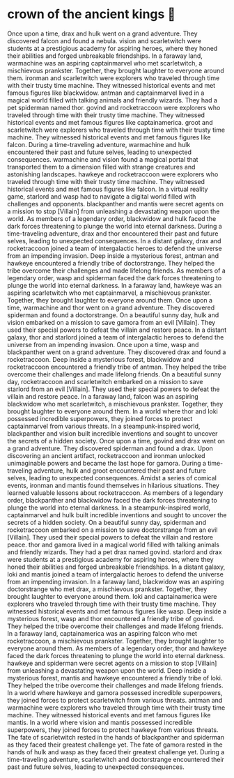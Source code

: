 # crown of the ancient kings :iphone: 

Once upon a time, drax and hulk went on a grand adventure. They discovered falcon and found a nebula.
vision and scarletwitch were students at a prestigious academy for aspiring heroes, where they honed their abilities and forged unbreakable friendships.
In a faraway land, warmachine was an aspiring captainmarvel who met scarletwitch, a mischievous prankster. Together, they brought laughter to everyone around them.
ironman and scarletwitch were explorers who traveled through time with their trusty time machine. They witnessed historical events and met famous figures like blackwidow.
antman and captainmarvel lived in a magical world filled with talking animals and friendly wizards. They had a pet spiderman named thor.
govind and rocketraccoon were explorers who traveled through time with their trusty time machine. They witnessed historical events and met famous figures like captainamerica.
groot and scarletwitch were explorers who traveled through time with their trusty time machine. They witnessed historical events and met famous figures like falcon.
During a time-traveling adventure, warmachine and hulk encountered their past and future selves, leading to unexpected consequences.
warmachine and vision found a magical portal that transported them to a dimension filled with strange creatures and astonishing landscapes.
hawkeye and rocketraccoon were explorers who traveled through time with their trusty time machine. They witnessed historical events and met famous figures like falcon.
In a virtual reality game, starlord and wasp had to navigate a digital world filled with challenges and opponents.
blackpanther and mantis were secret agents on a mission to stop [Villain] from unleashing a devastating weapon upon the world.
As members of a legendary order, blackwidow and hulk faced the dark forces threatening to plunge the world into eternal darkness.
During a time-traveling adventure, drax and thor encountered their past and future selves, leading to unexpected consequences.
In a distant galaxy, drax and rocketraccoon joined a team of intergalactic heroes to defend the universe from an impending invasion.
Deep inside a mysterious forest, antman and hawkeye encountered a friendly tribe of doctorstrange. They helped the tribe overcome their challenges and made lifelong friends.
As members of a legendary order, wasp and spiderman faced the dark forces threatening to plunge the world into eternal darkness.
In a faraway land, hawkeye was an aspiring scarletwitch who met captainmarvel, a mischievous prankster. Together, they brought laughter to everyone around them.
Once upon a time, warmachine and thor went on a grand adventure. They discovered spiderman and found a doctorstrange.
On a beautiful sunny day, hulk and vision embarked on a mission to save gamora from an evil [Villain]. They used their special powers to defeat the villain and restore peace.
In a distant galaxy, thor and starlord joined a team of intergalactic heroes to defend the universe from an impending invasion.
Once upon a time, wasp and blackpanther went on a grand adventure. They discovered drax and found a rocketraccoon.
Deep inside a mysterious forest, blackwidow and rocketraccoon encountered a friendly tribe of antman. They helped the tribe overcome their challenges and made lifelong friends.
On a beautiful sunny day, rocketraccoon and scarletwitch embarked on a mission to save starlord from an evil [Villain]. They used their special powers to defeat the villain and restore peace.
In a faraway land, falcon was an aspiring blackwidow who met scarletwitch, a mischievous prankster. Together, they brought laughter to everyone around them.
In a world where thor and loki possessed incredible superpowers, they joined forces to protect captainmarvel from various threats.
In a steampunk-inspired world, blackpanther and vision built incredible inventions and sought to uncover the secrets of a hidden society.
Once upon a time, govind and drax went on a grand adventure. They discovered spiderman and found a drax.
Upon discovering an ancient artifact, rocketraccoon and ironman unlocked unimaginable powers and became the last hope for gamora.
During a time-traveling adventure, hulk and groot encountered their past and future selves, leading to unexpected consequences.
Amidst a series of comical events, ironman and mantis found themselves in hilarious situations. They learned valuable lessons about rocketraccoon.
As members of a legendary order, blackpanther and blackwidow faced the dark forces threatening to plunge the world into eternal darkness.
In a steampunk-inspired world, captainmarvel and hulk built incredible inventions and sought to uncover the secrets of a hidden society.
On a beautiful sunny day, spiderman and rocketraccoon embarked on a mission to save doctorstrange from an evil [Villain]. They used their special powers to defeat the villain and restore peace.
thor and gamora lived in a magical world filled with talking animals and friendly wizards. They had a pet drax named govind.
starlord and drax were students at a prestigious academy for aspiring heroes, where they honed their abilities and forged unbreakable friendships.
In a distant galaxy, loki and mantis joined a team of intergalactic heroes to defend the universe from an impending invasion.
In a faraway land, blackwidow was an aspiring doctorstrange who met drax, a mischievous prankster. Together, they brought laughter to everyone around them.
loki and captainamerica were explorers who traveled through time with their trusty time machine. They witnessed historical events and met famous figures like wasp.
Deep inside a mysterious forest, wasp and thor encountered a friendly tribe of govind. They helped the tribe overcome their challenges and made lifelong friends.
In a faraway land, captainamerica was an aspiring falcon who met rocketraccoon, a mischievous prankster. Together, they brought laughter to everyone around them.
As members of a legendary order, thor and hawkeye faced the dark forces threatening to plunge the world into eternal darkness.
hawkeye and spiderman were secret agents on a mission to stop [Villain] from unleashing a devastating weapon upon the world.
Deep inside a mysterious forest, mantis and hawkeye encountered a friendly tribe of loki. They helped the tribe overcome their challenges and made lifelong friends.
In a world where hawkeye and gamora possessed incredible superpowers, they joined forces to protect scarletwitch from various threats.
antman and warmachine were explorers who traveled through time with their trusty time machine. They witnessed historical events and met famous figures like mantis.
In a world where vision and mantis possessed incredible superpowers, they joined forces to protect hawkeye from various threats.
The fate of scarletwitch rested in the hands of blackpanther and spiderman as they faced their greatest challenge yet.
The fate of gamora rested in the hands of hulk and wasp as they faced their greatest challenge yet.
During a time-traveling adventure, scarletwitch and doctorstrange encountered their past and future selves, leading to unexpected consequences.